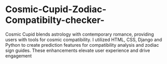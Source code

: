 # Cosmic-Cupid-Zodiac-Compatibilty-checker-
Cosmic Cupid blends astrology with contemporary romance, providing users with tools for cosmic compatibility. I utilized HTML, CSS, Django and Python to create prediction features for compatibility analysis and zodiac sign guides. These enhancements elevate user experience and drive engagement
